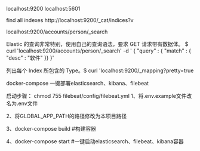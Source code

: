localhost:9200
localhost:5601

find all indexes
http://localhost:9200/_cat/indices?v

localhost:9200/accounts/person/_search

Elastic 的查询非常特别，使用自己的查询语法，要求 GET 请求带有数据体。
 $ curl 'localhost:9200/accounts/person/_search'  -d '
    {
      "query" : { "match" : { "desc" : "软件" }}
    }'


列出每个 Index 所包含的 Type。$ curl 'localhost:9200/_mapping?pretty=true

docker-compose 一键部署elasticsearch、kibana、filebeat
            
启动步骤：
chmod 755 filebeat/config/filebeat.yml
1、将.env.example文件改名为.env文件

2、将GLOBAL_APP_PATH的路径修改为本项目路径

3、docker-compose build    #构建容器

4、docker-compose start    #一键启动elasticsearch、filebeat、kibana容器
